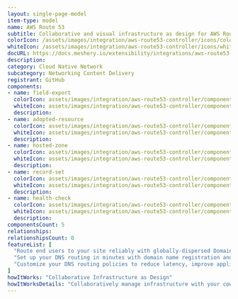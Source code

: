 ```yaml
---
layout: single-page-model
item-type: model
name: AWS Route 53
subtitle: Collaborative and visual infrastructure as design for AWS Route 53
colorIcon: /assets/images/integration/aws-route53-controller/icons/color/aws-route53-controller-color.svg
whiteIcon: /assets/images/integration/aws-route53-controller/icons/white/aws-route53-controller-white.svg
docURL: https://docs.meshery.io/extensibility/integrations/aws-route53-controller
description: 
category: Cloud Native Network
subcategory: Networking Content Delivery
registrant: GitHub
components: 
- name: field-export
  colorIcon: assets/images/integration/aws-route53-controller/components/field-export/icons/color/field-export-color.svg
  whiteIcon: assets/images/integration/aws-route53-controller/components/field-export/icons/white/field-export-white.svg
  description: 
- name: adopted-resource
  colorIcon: assets/images/integration/aws-route53-controller/components/adopted-resource/icons/color/adopted-resource-color.svg
  whiteIcon: assets/images/integration/aws-route53-controller/components/adopted-resource/icons/white/adopted-resource-white.svg
  description: 
- name: hosted-zone
  colorIcon: assets/images/integration/aws-route53-controller/components/hosted-zone/icons/color/hosted-zone-color.svg
  whiteIcon: assets/images/integration/aws-route53-controller/components/hosted-zone/icons/white/hosted-zone-white.svg
  description: 
- name: record-set
  colorIcon: assets/images/integration/aws-route53-controller/components/record-set/icons/color/record-set-color.svg
  whiteIcon: assets/images/integration/aws-route53-controller/components/record-set/icons/white/record-set-white.svg
  description: 
- name: health-check
  colorIcon: assets/images/integration/aws-route53-controller/components/health-check/icons/color/health-check-color.svg
  whiteIcon: assets/images/integration/aws-route53-controller/components/health-check/icons/white/health-check-white.svg
  description: 
componentsCount: 5
relationships: 
relationshipsCount: 0
featureList: [
  "Route end users to your site reliably with globally-dispersed Domain Name System (DNS) servers and automatic scaling.",
  "Set up your DNS routing in minutes with domain name registration and straightforward visual traffic flow tools.",
  "Customize your DNS routing policies to reduce latency, improve application availability, and maintain compliance."
]
howItWorks: "Collaborative Infrastructure as Design"
howItWorksDetails: "Collaboratively manage infrastructure with your coworkers synchronously sharing the same designs."
---
```

